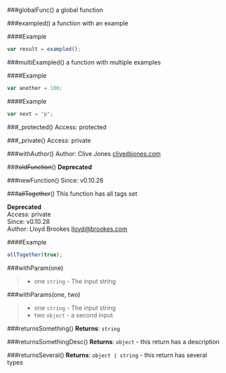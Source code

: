 
###globalFunc()
a global function

  

###exampled()
a function with an example

  
####Example
```js
var result = exampled();
```

###multiExampled()
a function with multiple examples

  
####Example
```js
var another = 100;
```
####Example
```js
var next = "p";
```

###_protected()
Access: protected  
  

###_private()
Access: private  
  

###withAuthor()
Author: Clive Jones <clive@jones.com>  
  

###~~oldFunction~~()
**Deprecated**  
  

###newFunction()
Since: v0.10.28  
  

###~~allTogether~~()
This function has all tags set

**Deprecated**  
Access: private  
Since: v0.10.28  
Author: Lloyd Brookes <lloyd@brookes.com>  
  
####Example
```js
allTogether(true);
```

###withParam(one)
> - one `string` - The input string
  

###withParams(one, two)
> - one `string` - The input string
> - two `object` - a second input
  

###returnsSomething()
**Returns**: `string`  

###returnsSomethingDesc()
**Returns**: `object` - this return has a description  

###returnsSeveral()
**Returns**: `object | string` - this return has several types  
